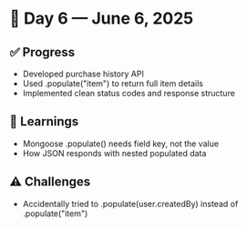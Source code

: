 # 📍 Day 6 — June 6, 2025

## ✅ Progress

* Developed purchase history API
* Used .populate("item") to return full item details
* Implemented clean status codes and response structure

## 📘 Learnings

* Mongoose .populate() needs field key, not the value
* How JSON responds with nested populated data

## ⚠️ Challenges

* Accidentally tried to .populate(user.createdBy) instead of .populate("item")